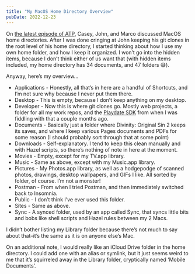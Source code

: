 ```yaml
---
title: "My MacOS Home Directory Overview"
pubDate: 2022-12-23
---
```


On [the latest episode of ATP](https://atp.fm/514), Casey, John, and Marco discussed MacOS home directories. After I was done cringing at John keeping his git clones in the root level of his home directory, I started thinking about how I use my own home folder, and how I keep it organized. I won’t go into the hidden items, because I don’t think either of us want that (with hidden items included, my home directory has 34 documents, and 47 folders 😅).

Anyway, here’s my overview...

- Applications - Honestly, all that’s in here are a handful of Shortcuts, and I’m not sure why because I never put them there.
- Desktop - This is empty, because I don’t keep anything on my desktop.
- Developer - Now this is where git clones go. Mostly web projects, a folder for all my work repos, and the [Playdate SDK](https://play.date/dev/) from when I was fiddling with that a couple months ago.
- Documents - Basically just a folder where Divinity: Original Sin 2 keeps its saves, and where I keep various Pages documents and PDFs for some reason (I should probably sort through that at some point)
- Downloads - Self-explanatory. I tend to keep this clean manually and with Hazel scripts, so there’s nothing of note in here at the moment.
- Movies - Empty, except for my TV.app library.
- Music - Same as above, except with my Music.app library.
- Pictures - My Photos.app library, as well as a hodgepodge of scanned photos, drawings, desktop wallpapers, and GIFs I like. All sorted by folder, of course. I’m not a monster!
- Postman - From when I tried Postman, and then immediately switched back to Insomnia.
- Public - I don’t think I’ve ever used this folder.
- Sites - Same as above.
- Sync - A synced folder, used by an app called Sync, that syncs little bits and bobs like shell scripts and Hazel rules between my 2 Macs.

I didn’t bother listing my Library folder because there’s not much to say about that–it’s the same as it is on anyone else’s Mac.

On an additional note, I would really like an iCloud Drive folder in the home directory. I could add one with an alias or symlink, but it just seems weird to me that it’s squirreled away in the Library folder, cryptically named ‘Mobile Documents’.
